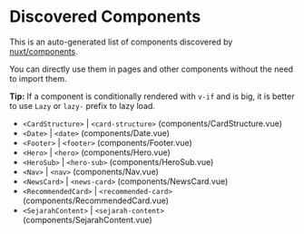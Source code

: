 # Discovered Components

This is an auto-generated list of components discovered by [nuxt/components](https://github.com/nuxt/components).

You can directly use them in pages and other components without the need to import them.

**Tip:** If a component is conditionally rendered with `v-if` and is big, it is better to use `Lazy` or `lazy-` prefix to lazy load.

- `<CardStructure>` | `<card-structure>` (components/CardStructure.vue)
- `<Date>` | `<date>` (components/Date.vue)
- `<Footer>` | `<footer>` (components/Footer.vue)
- `<Hero>` | `<hero>` (components/Hero.vue)
- `<HeroSub>` | `<hero-sub>` (components/HeroSub.vue)
- `<Nav>` | `<nav>` (components/Nav.vue)
- `<NewsCard>` | `<news-card>` (components/NewsCard.vue)
- `<RecommendedCard>` | `<recommended-card>` (components/RecommendedCard.vue)
- `<SejarahContent>` | `<sejarah-content>` (components/SejarahContent.vue)
